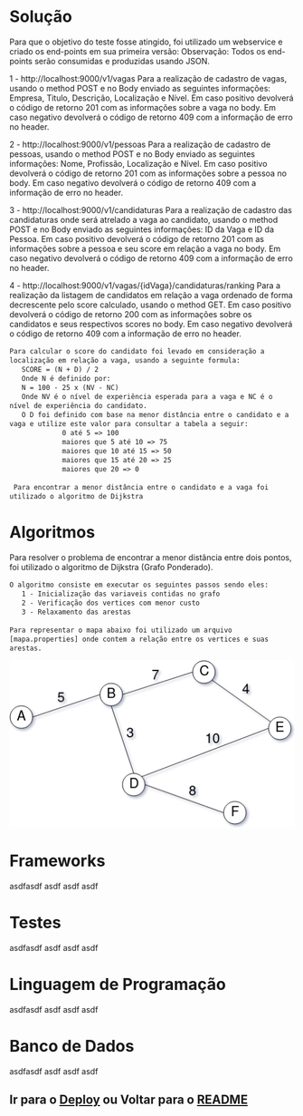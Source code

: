 # Solução

Para que o objetivo do teste fosse atingido, foi utilizado um webservice e criado os end-points em sua primeira versão:
Observação: Todos os end-points serão consumidas e produzidas usando JSON.

1 - http://localhost:9000/v1/vagas
    Para a realização de cadastro de vagas, usando o method POST e no Body enviado as seguintes informações:
       Empresa, Titulo, Descrição, Localização e Nível.
    Em caso positivo devolverá o código de retorno 201 com as informações sobre a vaga no body.
    Em caso negativo devolverá o código de retorno 409 com a informação de erro no header.

2 - http://localhost:9000/v1/pessoas
    Para a realização de cadastro de pessoas, usando o method POST e no Body enviado as seguintes informações:
       Nome, Profissão, Localização e Nível.
    Em caso positivo devolverá o código de retorno 201 com as informações sobre a pessoa no body.
    Em caso negativo devolverá o código de retorno 409 com a informação de erro no header.

3 - http://localhost:9000/v1/candidaturas
    Para a realização de cadastro das candidaturas onde será atrelado a vaga ao candidato, usando o method POST e no Body enviado as seguintes informações:
       ID da Vaga e ID da Pessoa.
    Em caso positivo devolverá o código de retorno 201 com as informações sobre a pessoa e seu score em relação a vaga no body.
    Em caso negativo devolverá o código de retorno 409 com a informação de erro no header.

4 - http://localhost:9000/v1/vagas/{idVaga}/candidaturas/ranking
    Para a realização da listagem de candidatos em relação a vaga ordenado de forma decrescente pelo score calculado, usando o method GET.
    Em caso positivo devolverá o código de retorno 200 com as informações sobre os candidatos e seus respectivos scores no body.
    Em caso negativo devolverá o código de retorno 409 com a informação de erro no header.

    Para calcular o score do candidato foi levado em consideração a localização em relação a vaga, usando a seguinte formula:
       SCORE = (N + D) / 2
       Onde N é definido por:
       N = 100 - 25 x (NV - NC)
       Onde NV é o nível de experiência esperada para a vaga e NC é o nível de experiência do candidato.
       O D foi definido com base na menor distância entre o candidato e a vaga e utilize este valor para consultar a tabela a seguir:
                 0 até 5 => 100
                 maiores que 5 até 10 => 75
                 maiores que 10 até 15 => 50
                 maiores que 15 até 20 => 25
                 maiores que 20 => 0

     Para encontrar a menor distância entre o candidato e a vaga foi utilizado o algoritmo de Dijkstra

# Algoritmos

Para resolver o problema de encontrar a menor distância entre dois pontos, foi utilizado o algoritmo de Dijkstra (Grafo Ponderado).

    O algoritmo consiste em executar os seguintes passos sendo eles:
       1 - Inicialização das variaveis contidas no grafo
       2 - Verificação dos vertices com menor custo
       3 - Relaxamento das arestas 
    
    Para representar o mapa abaixo foi utilizado um arquivo [mapa.properties] onde contem a relação entre os vertices e suas arestas.
![](./graph.png)

# Frameworks

asdfasdf asdf asdf asdf


# Testes

asdfasdf asdf asdf asdf


# Linguagem de Programação

asdfasdf asdf asdf asdf


# Banco de Dados

asdfasdf asdf asdf asdf


## Ir para o [Deploy](deploy.md) ou Voltar para o [README](README.md)
